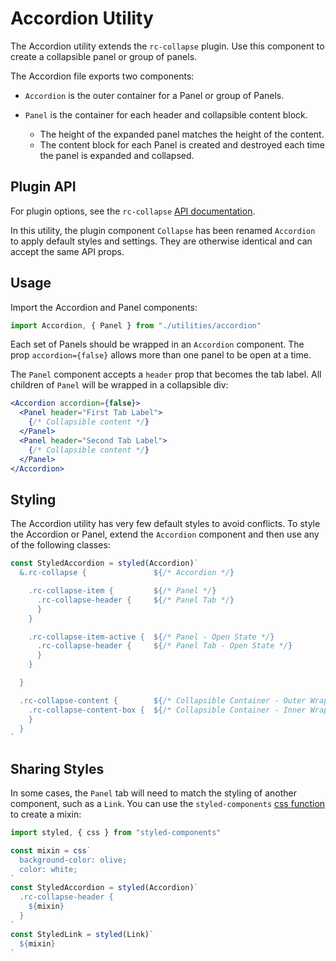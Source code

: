 # Accordion Utility

The Accordion utility extends the `rc-collapse` plugin. Use this component to create a collapsible panel or group of panels.

The Accordion file exports two components:

- `Accordion` is the outer container for a Panel or group of Panels.
- `Panel` is the container for each header and collapsible content block.

  - The height of the expanded panel matches the height of the content.
  - The content block for each Panel is created and destroyed each time the panel is expanded and collapsed.

## Plugin API

For plugin options, see the `rc-collapse` [API documentation](https://github.com/react-component/collapse/blob/master/README.md).

In this utility, the plugin component `Collapse` has been renamed `Accordion` to apply default styles and settings. They are otherwise identical and can accept the same API props.

## Usage

Import the Accordion and Panel components:

```jsx
import Accordion, { Panel } from "./utilities/accordion"
```

Each set of Panels should be wrapped in an `Accordion` component. The prop `accordion={false}` allows more than one panel to be open at a time.

The `Panel` component accepts a `header` prop that becomes the tab label. All children of `Panel` will be wrapped in a collapsible div:

```jsx
<Accordion accordion={false}>
  <Panel header="First Tab Label">
    {/* Collapsible content */}
  </Panel>
  <Panel header="Second Tab Label">
    {/* Collapsible content */}
  </Panel>
</Accordion>
```

## Styling

The Accordion utility has very few default styles to avoid conflicts. To style the Accordion or Panel, extend the `Accordion` component and then use any of the following classes:

```jsx
const StyledAccordion = styled(Accordion)`
  &.rc-collapse {               ${/* Accordion */}

    .rc-collapse-item {         ${/* Panel */}
      .rc-collapse-header {     ${/* Panel Tab */}
      }
    }

    .rc-collapse-item-active {  ${/* Panel - Open State */}
      .rc-collapse-header {     ${/* Panel Tab - Open State */}
      }
    }

  }

  .rc-collapse-content {        ${/* Collapsible Container - Outer Wrapper */}
    .rc-collapse-content-box {  ${/* Collapsible Container - Inner Wrapper */}
    }
  }
`
```

## Sharing Styles

In some cases, the `Panel` tab will need to match the styling of another component, such as a `Link`. You can use the `styled-components` [css function](https://www.styled-components.com/docs/api#css) to create a mixin:

```jsx
import styled, { css } from "styled-components"

const mixin = css`
  background-color: olive;
  color: white;
`
const StyledAccordion = styled(Accordion)`
  .rc-collapse-header {
    ${mixin}
  }
`
const StyledLink = styled(Link)`
  ${mixin}
`
```
